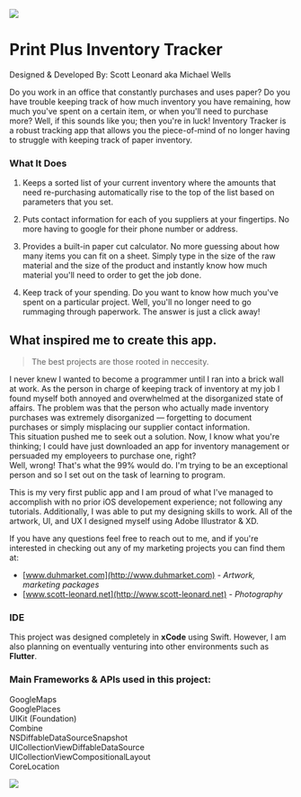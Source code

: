 
![](https://user-images.githubusercontent.com/49104738/69907336-6c8c0700-13a1-11ea-8f48-c92151d7c9a1.jpg)

# Print Plus Inventory Tracker
Designed & Developed By: Scott Leonard aka Michael Wells

Do you work in an office that constantly purchases and uses paper? Do you have trouble keeping track of how much inventory you have remaining, how much you've spent on a certain item, or when you'll need to purchase more? Well, if this sounds like you; then you're in luck! Inventory Tracker is a robust tracking app that allows you the piece-of-mind of no longer having to struggle with keeping track of paper inventory. 

### What It Does

1. Keeps a sorted list of your current inventory where the amounts that need re-purchasing automatically rise to the top of the list based on parameters that you set.

2. Puts contact information for each of you suppliers at your fingertips. No more having to google for their phone number or address.

3. Provides a built-in paper cut calculator. No more guessing about how many items you can fit on a sheet. Simply type in the size of the raw material and the size of the product and instantly know how much material you'll need to order to get the job done.

4. Keep track of your spending. Do you want to know how much you've spent on a particular project. Well, you'll no longer need to go rummaging through paperwork. The answer is just a click away!

## What inspired me to create this app.

>The best projects are those rooted in neccesity. 

I never knew I wanted to become a programmer until I ran into a brick wall at work. As the person in charge of keeping track of inventory at my job I found myself both annoyed and overwhelmed at the disorganized state of affairs. The problem was that the person who actually made inventory purchases was extremely disorganized — forgetting to document purchases or simply misplacing our supplier contact information. \
This situation pushed me to seek out a solution. Now, I know what you're thinking; I could have just downloaded an app for inventory management or persuaded my employeers to purchase one, right? \
Well, wrong! That's what the 99% would do. I'm trying to be an exceptional person and so I set out on the task of learning to program.

This is my very first public app and I am proud of what I've managed to accomplish with no prior iOS developement experience; not following any tutorials. Additionally, I was able to put my designing skills to work. All of the artwork, UI, and UX I designed myself using Adobe Illustrator & XD. 

If you have any questions feel free to reach out to me, and if you're interested in checking out any of my marketing projects you can find them at: 

* [www.duhmarket.com](http://www.duhmarket.com) - *Artwork, marketing packages*
* [www.scott-leonard.net](http://www.scott-leonard.net) - *Photography*

### IDE
This project was designed completely in **xCode** using Swift. However, I am also planning on eventually venturing into other environments such as **Flutter**. 

### Main Frameworks & APIs used in this project:

GoogleMaps \
GooglePlaces \
UIKit (Foundation)\
Combine \
NSDiffableDataSourceSnapshot \
UICollectionViewDiffableDataSource \
UICollectionViewCompositionalLayout \
CoreLocation 

[![](https://user-images.githubusercontent.com/49104738/69907513-559ae400-13a4-11ea-9e0e-e4caf6db1692.jpg)](https://apps.apple.com/us/app/print-plus-inventory-tracker/id1484276877)

